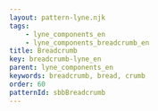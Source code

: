```yaml
---
layout: pattern-lyne.njk
tags: 
    - lyne_components_en
    - lyne_components_breadcrumb_en
title: Breadcrumb
key: breadcrumb-lyne_en
parent: lyne_components_en
keywords: breadcrumb, bread, crumb
order: 60
patternId: sbbBreadcrumb
---
```

